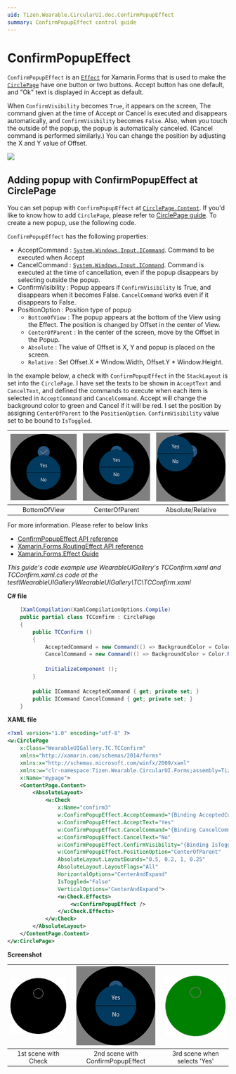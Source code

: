 ```yaml
---
uid: Tizen.Wearable.CircularUI.doc.ConfirmPopupEffect
summary: ConfirmPopupEffect control guide
---
```

# ConfirmPopupEffect

`ConfirmPopupEffect` is an [`Effect`](https://developer.xamarin.com/api/type/Xamarin.Forms.Effect/) for Xamarin.Forms that is used to make the [`CirclePage`](xref:Tizen.Wearable.CircularUI.doc.CirclePage) have one button or two buttons.
Accept button has one default, and "Ok" text is displayed in Accept as default.

When `ConfirmVisibility` becomes `True`, it appears on the screen,
The command given at the time of Accept or Cancel is executed and disappears automatically, and `ConfirmVisibility` becomes `False`.
Also, when you touch the outside of the popup, the popup is automatically canceled. (Cancel command is performed similarly.)
You can change the position by adjusting the X and Y value of Offset.

![](data/ConfirmPopupEffect.png)

## Adding popup with ConfirmPopupEffect at CirclePage

You can set popup with `ConfirmPopupEffect` at [`CirclePage.Content`](xref:Tizen.Wearable.CircularUI.doc.CirclePage). If you'd like to know how to add `CirclePage`, please refer to [CirclePage guide](https://samsung.github.io/Tizen.CircularUI/guide/CirclePage.html#create-circlepage). To create a new popup, use the following code.

`ConfirmPopupEffect` has the following properties:

- AcceptCommand : [`System.Windows.Input.ICommand`](https://developer.xamarin.com/api/type/System.Windows.Input.ICommand/). Command to be executed when Accept
- CancelCommand : [`System.Windows.Input.ICommand`](https://developer.xamarin.com/api/type/System.Windows.Input.ICommand/). Command is executed at the time of cancellation, even if the popup disappears by selecting outside the popup.
- ConfirmVisibility : Popup appears if `ConfirmVisibility` is True, and disappears when it becomes False. `CancelCommand` works even if it disappears to False.
- PositionOption : Position type of popup
  - `BottomOfView` : The popup appears at the bottom of the View using the Effect. The position is changed by Offset in the center of View.
  - `CenterOfParent` : In the center of the screen, move by the Offset in the Popup.
  - `Absolute` : The value of Offset is X, Y and popup is placed on the screen.
  - `Relative` : Set Offset.X * Window.Width, Offset.Y * Window.Height.

In the example below, a check with `ConfirmPopupEffect` in the `StackLayout` is set into the `CirclePage`. I have set the texts to be shown in `AcceptText` and `CancelText`, and defined the commands to execute when each item is selected in `AcceptCommand` and `CancelCommand`. Accept will change the background color to green and Cancel if it will be red.
I set the position by assigning `CenterOfParent` to the `PositionOption`. `ConfirmVisibility` value set to be bound to `IsToggled`.

|![BottomOfView](data/ConfirmPopupEffect_BottomOfView.png)|![CenterOfParent](data/ConfirmPopupEffect_2.png)|![3rd scene when selects 'Yes'](data/ConfirmPopupEffect_Absolute.png)|
|:----------------------------------------------------:|:--------------------------------------------------:|:-----------------------------:|
|                       BottomOfView                   |                    CenterOfParent                  |         Absolute/Relative     |

For more information. Please refer to below links

- [ConfirmPopupEffect  API reference](https://samsung.github.io/Tizen.CircularUI/api/Tizen.Wearable.CircularUI.Forms.ConfirmPopupEffect.html)
- [Xamarin.Forms.RoutingEffect  API reference](https://developer.xamarin.com/api/type/Xamarin.Forms.RoutingEffect/)
- [Xamarin.Forms.Effect Guide](https://docs.microsoft.com/en-us/xamarin/xamarin-forms/app-fundamentals/effects/)

_This guide's code example use WearableUIGallery's TCConfirm.xaml and TCConfirm.xaml.cs code at the test\WearableUIGallery\WearableUIGallery\TC\TCConfirm.xaml_

**C# file**

```cs
    [XamlCompilation(XamlCompilationOptions.Compile)
    public partial class TCConfirm : CirclePage
    {
        public TCConfirm ()
        {
            AcceptedCommand = new Command(() => BackgroundColor = Color.Green);
            CancelCommand = new Command(() => BackgroundColor = Color.Red);

            InitializeComponent ();
        }

        public ICommand AcceptedCommand { get; private set; }
        public ICommand CancelCommand { get; private set; }
    }
```

**XAML file**

```xml
<?xml version="1.0" encoding="utf-8" ?>
<w:CirclePage
    x:Class="WearableUIGallery.TC.TCConfirm"
    xmlns="http://xamarin.com/schemas/2014/forms"
    xmlns:x="http://schemas.microsoft.com/winfx/2009/xaml"
    xmlns:w="clr-namespace:Tizen.Wearable.CircularUI.Forms;assembly=Tizen.Wearable.CircularUI.Forms"
    x:Name="mypage">
    <ContentPage.Content>
        <AbsoluteLayout>
            <w:Check
                x:Name="confirm3"
                w:ConfirmPopupEffect.AcceptCommand="{Binding AcceptedCommand, Source={x:Reference mypage}}"
                w:ConfirmPopupEffect.AcceptText="Yes"
                w:ConfirmPopupEffect.CancelCommand="{Binding CancelCommand, Source={x:Reference mypage}}"
                w:ConfirmPopupEffect.CancelText="No"
                w:ConfirmPopupEffect.ConfirmVisibility="{Binding IsToggled, Source={x:Reference confirm3}, Mode=TwoWay}"
                w:ConfirmPopupEffect.PositionOption="CenterOfParent"
                AbsoluteLayout.LayoutBounds="0.5, 0.2, 1, 0.25"
                AbsoluteLayout.LayoutFlags="All"
                HorizontalOptions="CenterAndExpand"
                IsToggled="False"
                VerticalOptions="CenterAndExpand">
                <w:Check.Effects>
                    <w:ConfirmPopupEffect />
                </w:Check.Effects>
            </w:Check>
        </AbsoluteLayout>
    </ContentPage.Content>
</w:CirclePage>
```

**Screenshot**

|![1st scene with Check](data/ConfirmPopupEffect_1.png)| ![2nd scene with ConfirmPopupEffect](data/ConfirmPopupEffect_2.png)|![3rd scene when selects 'Yes'](data/ConfirmPopupEffect_3.png)|
|:----------------------------------------------------:|:-------------------------------------------------------------------:|:-----------------------------------------:|
|                       1st scene with Check            |                    2nd scene with ConfirmPopupEffect                |         3rd scene when selects 'Yes' |

